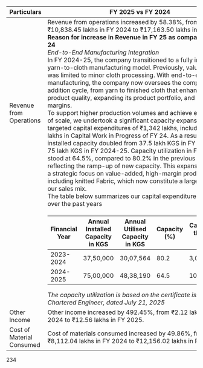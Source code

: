 <table><thead><tr><th>Particulars</th><th>FY 2025 vs FY 2024</th><th>FY 2024 vs FY 2023</th></tr></thead><tbody><tr><td>Revenue from Operations</td><td>Revenue from operations increased by 58.38%, from ₹10,838.45 lakhs in FY 2024 to ₹17,163.50 lakhs in FY 2025.<br><strong>Reason for increase in Revenue in FY 25 as compared to FY 24</strong><br><em>End-to-End Manufacturing Integration</em><br>In FY 2024-25, the company transitioned to a fully integrated yarn-to-cloth manufacturing model. Previously, value addition was limited to minor cloth processing. With end-to-end manufacturing, the company now oversees the complete value addition cycle, from yarn to finished cloth that enhancing product quality, expanding its product portfolio, and improving margins.<br>To support higher production volumes and achieve economies of scale, we undertook a significant capacity expansion through targeted capital expenditures of ₹1,342 lakhs, including ₹627 lakhs in Capital Work in Progress of FY 24. As a result, annual installed capacity doubled from 37.5 lakh KGS in FY 2023-24 to 75 lakh KGS in FY 2024-25. Capacity utilization in FY 2024-25 stood at 64.5%, compared to 80.2% in the previous year, reflecting the ramp-up of new capacity. This expansion enabled a strategic focus on value-added, high-margin product, including knitted Fabric, which now constitute a larger portion of our sales mix.<br>The table below summarizes our capital expenditure (Capex) over the past years</td><td>Revenue from operations increased by 21.33%, from ₹8,932.70 lakhs in FY 2023 to ₹10,838.45 lakhs in FY 2024.<br><strong>Reason for increase in Revenue in FY 24 as compared to FY 23</strong><br><em>Shifting Towards End-to-End Manufacturing</em><br>The company is in the process of integrating end-to-end manufacturing, a strategy aimed at capturing higher value and enhancing operational efficiency. During the initial phase, growth was primarily driven by increased market demand for fabrics. At this stage, the company was still developing its fully integrated capabilities and primarily engaged in the production of semi-processed fabrics. Despite operating with a partially integrated setup, the company successfully leveraged market opportunities, scaled up sales volumes, and achieved a healthy year-over-year increase in revenue.<br>This strategic shift was supported by an increase in annual installed capacity from 24 lakh KGS in FY 2022-23 to 37.5 lakh KGS in FY 2023-24, with capacity utilization rising to 80.2%. Capital expenditures of ₹3.05 crores during the year enabled this expansion, laying the foundation for scalable growth and higher-margin production.<br>The table below summarizes our capital expenditure (Capex) over the past years</td></tr><tr><td></td><td><table><thead><tr><th>Financial Year</th><th>Annual Installed Capacity in KGS</th><th>Annual Utilised Capacity in KGS</th><th>Capacity (%)</th><th>Capex during the year in INR</th></tr></thead><tbody><tr><td>2023-2024</td><td>37,50,000</td><td>30,07,564</td><td>80.2</td><td>3,05,06,419</td></tr><tr><td>2024-2025</td><td>75,00,000</td><td>48,38,190</td><td>64.5</td><td>10,81,20,840</td></tr></tbody></table><em>The capacity utilization is based on the certificate issued by a Chartered Engineer, dated July 21, 2025</em></td><td><table><thead><tr><th>Financial Year</th><th>Annual Installed Capacity in KGS</th><th>Annual Utilised Capacity in KGS</th><th>Capacity (%)</th><th>Capex during the year in INR</th></tr></thead><tbody><tr><td>2022-2023</td><td>24,00,000</td><td>18,94,542</td><td>78.9</td><td>93,59,031</td></tr><tr><td>2023-2024</td><td>37,50,000</td><td>30,07,564</td><td>80.2</td><td>3,05,06,419</td></tr></tbody></table><em>The capacity utilization is based on the certificate issued by a Chartered Engineer, dated July 21, 2025</em></td></tr><tr><td>Other Income</td><td>Other income increased by 492.45%, from ₹2.12 lakhs in FY 2024 to ₹12.56 lakhs in FY 2025.</td><td>Other income decreased by 90.78%, from ₹23.05 lakhs in FY 2023 to ₹2.12 lakhs in FY 2024.</td></tr><tr><td>Cost of Material Consumed</td><td>Cost of materials consumed increased by 49.86%, from ₹8,112.04 lakhs in FY 2024 to ₹12,156.02 lakhs in FY 2025.</td><td>Cost of materials consumed increased by 26.51%, from ₹6,412.48 lakhs in FY 2023 to ₹8,112.04 lakhs in FY 2024.</td></tr></tbody></table>

234